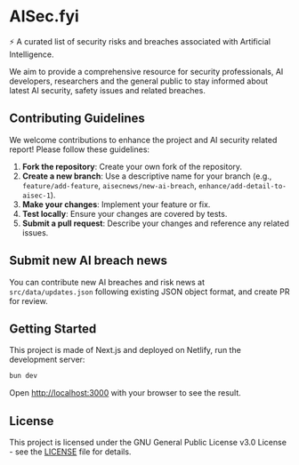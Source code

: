 # AISec.fyi
⚡ A curated list of security risks and breaches associated with Artificial Intelligence.

We aim to provide a comprehensive resource for security professionals, AI developers, researchers and the general public to stay informed about latest AI security, safety issues and related breaches.

## Contributing Guidelines
We welcome contributions to enhance the project and AI security related report! Please follow these guidelines:

1. **Fork the repository**: Create your own fork of the repository.
2. **Create a new branch**: Use a descriptive name for your branch (e.g., `feature/add-feature`, `aisecnews/new-ai-breach`, `enhance/add-detail-to-aisec-1`).
3. **Make your changes**: Implement your feature or fix.
4. **Test locally**: Ensure your changes are covered by tests.
5. **Submit a pull request**: Describe your changes and reference any related issues.

## Submit new AI breach news
You can contribute new AI breaches and risk news at `src/data/updates.json` following existing JSON object format, and create PR for review.

## Getting Started
This project is made of Next.js and deployed on Netlify, run the development server:

```bash
bun dev
```

Open [http://localhost:3000](http://localhost:3000) with your browser to see the result.

## License
This project is licensed under the GNU General Public License v3.0 License - see the [LICENSE](LICENSE.md) file for details.
